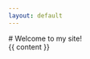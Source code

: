```yaml
---
layout: default
---
```

<head>
    # Welcome to my site!
</head>
<div class="main-content">
    {{ content }}
</div>
